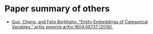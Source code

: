 # Paper summary of others

* [Guo, Cheng, and Felix Berkhahn. "Entity Embeddings of Categorical Variables." arXiv preprint arXiv:1604.06737 (2016).](./Entity_Embeddings_of_Categorical_Variables)
